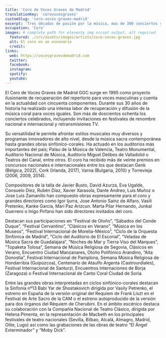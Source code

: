 ```yaml
---
title: 'Coro de Voces Graves de Madrid'
translationKey: 'corovocesgraves'
customSlug: 'coro-voces-graves-madrid'
excerpt: 'Tres décadas de pasión por la música, mas de 300 conciertos y 20 premios en concursos nacionales e internacionales han convertido a Voces Graves de Madrid en una de las agrupaciones corales más reconocidas por la crítica y aplaudidas por el público.'
occupation: 'Coro'
images: # complete path for eleventy img srcset output, alt required
  featured: ./src/assets/images/artists/coro-voces-graves.jpg
  alt: El coro en un escenario
  credit:
links:
  web: https://vocesgravesdemadrid.com
  twitter:
  facebook:
  instagram:
  spotify:
  youtube:
---
```


El Coro de Voces Graves de Madrid GGC surge en 1995 como proyecto ilusionante de recuperación del repertorio para voces masculinas y cuenta en la actualidad con cincuenta componentes. Durante sus 30 años de historia ha realizado una intensa labor de recuperación y difusión de la música coral para voces iguales. Son más de doscientos ochenta los conciertos celebrados, incluyendo invitaciones en festivales de renombre nacional e internacional y retransmisiones TV.

Su versatilidad le permite afrontar estilos musicales muy diversos y programas innovadores de alto nivel, desde la música sacra contemporánea hasta grandes obras sinfónico-corales. Ha actuado en los auditorios más importantes del país; Palau de la Música de Valencia, Teatro Monumental, Auditorio Nacional de Música, Auditorio Miguel Delibes de Valladolid o Teatros del Canal, entre otros. El coro ha recibido más de veinte premios en concursos nacionales e internacionales entre los que destacan Genk (Bélgica, 2022), Cork (Irlanda, 2017), Varna (Bulgaria, 2010) y Torrevieja (2006, 2009, 2014).

Compositores de la talla de Javier Busto, David Azurza, Eva Ugalde, Consuelo Díez, Rubén Díaz, Xavier Xarasola, Dante Andreo, Luis Muñoz o Jose Luis Zamanillo han compuesto obras expresamente para el coro y grandes directores como Igor Ijurra, Jose Antonio Sainz de Alfaro, Vasili Pretenko, Kanke Garcia, Mari Paz Arizcun. Marta Pilar Hernando, Junkal Guerrero o Inigo Pirfano han sido directores invitados del coro.

Destacan sus participaciones en “Festival de Otoño”, “Sábados del Conde Duque”, “Festival Cervantino”, “Clásicos en Verano”, “Música en los Museos”, “Festival Internacional de Morelia-México”, “Ciclo de la Orquesta Sinfónica de Madrid”, “Ciclo del Auditorio de El Escorial”, “Veladas de Música Sacra de Guadalajara”, “Noches de Mar y Tierra Viso del Marques”, “Topaketa Tolosa”, Semana de Música Religiosa de Segovia, Clásicos en Verano, Encuentro Ciudad Manzanares, Otoño Polifónico Arandino, “Aita Donostia”, Festival Internacional de Pamplona, Semana Música Religiosa de Hondarribia (Guipúzcoa), Centenario de Ataulfo Argenta (Castrourdiales), Festival Internacional de Santurzi, Encuentros Internaciones de Borja (Zaragoza) o Festival Internacional de Canto Coral Ciudad de Soria.

Entre las grandes obras interpretadas en ciclos sinfónico-corales destacan la Sinfonía nº13 Babi Yar de Shostakovich dirigida por Vasily Petrenko, el estreno en España de la versión original del Requiem de Frank Liszt en el Festival de Arte Sacro de la CAM o el estreno autoproducido de la versión para dos órganos del Réquiem de Cherubini. En el ámbito escénico destaca su colaboración con la Compañía Nacional de Teatro Clásico, dirigida por Helena Pimenta, en la representación de Macbeth en los principales festivales de teatro nacionales (Sevilla, Bilbao, Alcalá, Almagro, Madrid, Olite, Lugo) así como las grabaciones de las obras de teatro “El Ángel Exterminador” y “Moby Dick”.
